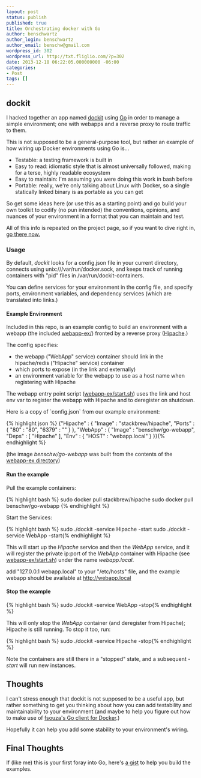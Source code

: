 ```yaml
---
layout: post
status: publish
published: true
title: Orchestrating docker with Go
author: benschwartz
author_login: benschwartz
author_email: benschw@gmail.com
wordpress_id: 302
wordpress_url: http://txt.fliglio.com/?p=302
date: 2013-12-18 06:22:05.000000000 -06:00
categories:
- Post
tags: []
---
```

<h2>dockit</h2>

<p>I hacked together an app named <a href="https://github.com/benschw/dockit" target="_blank">dockit</a> using <a href="http://golang.org/" target="_blank">Go</a> in order to manage a simple environment; one with webapps and a reverse proxy to route traffic to them.</p>
<p>This is not supposed to be a general-purpose tool, but rather an example of how wiring up Docker environments using Go is...</p>

<ul>
<li>Testable: a testing framework is built in</li>
<li>Easy to read: idiomatic style that is almost universally followed, making for a terse, highly readable ecosystem</li>
<li>Easy to maintain: I'm assuming you were doing this work in bash before</li>
<li>Portable: really, we're only talking about Linux with Docker, so a single statically linked binary is as portable as you can get</li>
</ul>

<!--more-->

<p>So get some ideas here (or use this as a starting point) and go build your own toolkit to codify (no pun intended) the conventions, opinions, and nuances of your environment in a format that you can maintain and test.</p>

<p>All of this info is repeated on the project page, so if you want to dive right in, <a href="https://github.com/benschw/dockit" target="_blank">go there now.</a>

<h3>Usage</h3>

<p>By default, <em>dockit</em> looks for a config.json file in your current directory, connects using unix:///var/run/docker.sock, and keeps track of running containers with "pid" files in /var/run/dockit-containers.</p>

<p>You can define services for your environment in the config file, and specify ports, environment variables, and dependency services (which are translated into links.)</p>

<h4>Example Environment</h4>

<p>Included in this repo, is an example config to build an environment with a webapp (the included <a href="https://github.com/benschw/dockit/tree/master/webapp-ex" target="_blank">webapp-ex/</a>) fronted by a reverse proxy (<a href="https://github.com/dotcloud/hipache" target="_blank">Hipache</a>.)</p>

<p>The config specifies:</p>

<ul>
<li>the webapp ("WebApp" service) container should link in the hipache/redis ("Hipache" service) container</li>
<li>which ports to expose (in the link and externally)</li>
<li>an environment variable for the webapp to use as a host name when registering with Hipache</li>
</ul>

<p>The webapp entry point script (<a href="https://github.com/benschw/dockit/blob/master/webapp-ex/start.sh" target="_blank">webapp-ex/start.sh</a>) uses the link and host env var to register the webapp with Hipache and to deregister on shutdown.</p>

<p>Here is a copy of `config.json` from our example environment:</p>

{% highlight json %}
{"Hipache" : {
    "Image" : "stackbrew/hipache",
    "Ports" : {
        "80" : "80",
        "6379" : ""
    }
}, "WebApp" : {
    "Image" : "benschw/go-webapp",
    "Deps" : [
        "Hipache"
    ],
    "Env" : {
        "HOST" : "webapp.local"
    }
}}{% endhighlight %}

<p>(the image <em>benschw/go-webapp</em> was built from the contents of the <a href="https://github.com/benschw/dockit/tree/master/webapp-ex" target="_blank">webapp-ex directory</a>)</p>

<h4>Run the example</h4>
<p>Pull the example containers:</p>

{% highlight bash %}
sudo docker pull stackbrew/hipache
sudo docker pull benschw/go-webapp
{% endhighlight %}
<p>Start the Services:</p>
{% highlight bash %}
sudo ./dockit -service Hipache -start
sudo ./dockit -service WebApp -start{% endhighlight %}

<p>This will start up the <em>Hipache</em> service and then the <em>WebApp</em> service, and it will register the private ip:port of  the <em>WebApp</em> container with Hipache (see <a href="https://github.com/benschw/dockit/blob/master/webapp-ex/start.sh" target="_blank">webapp-ex/start.sh</a>) under the name <em>webapp.local</em>.</p>

<p>add "127.0.0.1  webapp.local" to your "/etc/hosts" file, and the example webapp should be available at <a href="http://webapp.local" target="_blank">http://webapp.local</a></p>


<h4>Stop the example</h4>

{% highlight bash %}
sudo ./dockit -service WebApp -stop{% endhighlight %}

<p>This will only stop the <em>WebApp</em> container (and deregister from Hipache); Hipache is still running. To stop it too, run:</p>

{% highlight bash %}
sudo ./dockit -service Hipache -stop{% endhighlight %}

<p>Note the containers are still there in a "stopped" state, and a subsequent <em>-start</em> will run new instances.</p>


<h2>Thoughts</h2>

<p>I can't stress enough that dockit is not supposed to be a useful app, but rather something to get you thinking about how you can add testability and maintainability to your environment (and maybe to help you figure out how to make use of <a href="https://github.com/fsouza/go-dockerclient" target="_blank">fsouza's Go client for Docker</a>.)</p> 

<p>Hopefully it can help you add some stability to your environment's wiring.</p>

<h2>Final Thoughts</h2>

<p>If (like me) this is your first foray into Go, here's <a href="https://gist.github.com/benschw/7873555" target="_blank">a gist</a> to help you build the examples.</p>
